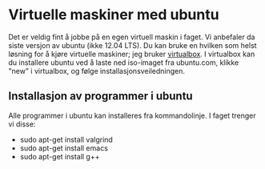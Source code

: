 # Virtuelle maskiner med ubuntu
Det er veldig fint å jobbe på en egen virtuell maskin i faget. Vi anbefaler da siste versjon av ubuntu (ikke 12.04 LTS). Du kan bruke en hvilken som helst løsning for å kjøre virtuelle maskiner; jeg bruker [virtualbox](https://www.virtualbox.org/). I virtualbox kan du installere ubuntu ved å laste ned iso-imaget fra ubuntu.com, klikke "new" i virtualbox,  og følge installasjonsveiledningen. 

## Installasjon av programmer i ubuntu
Alle programmer i ubuntu kan installeres fra kommandolinje. I faget trenger vi disse:

  * sudo apt-get install valgrind
  * sudo apt-get install emacs
  * sudo apt-get install g++

